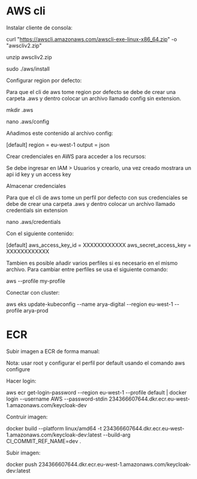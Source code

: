 # AWS cli

Instalar cliente de consola:

  curl "https://awscli.amazonaws.com/awscli-exe-linux-x86_64.zip" -o "awscliv2.zip"
  
  unzip awscliv2.zip
  
  sudo ./aws/install

Configurar region por defecto:

  Para que el cli de aws tome region por defecto se debe de crear una carpeta .aws y dentro colocar un archivo llamado config sin extension.
  
  mkdir .aws  
  
  nano .aws/config
  
Añadimos este contenido al archivo config:

  [default]
  region = eu-west-1
  output = json


Crear credenciales en AWS para acceder a los recursos:

Se debe ingresar en IAM > Usuarios y crearlo, una vez creado mostrara un api id key y un access key

Almacenar credenciales

Para que el cli de aws tome un perfil por defecto con sus credenciales se debe de crear una carpeta .aws y dentro colocar un archivo llamado credentials sin extension

  nano .aws/credentials

Con el siguiente contenido:

  [default]
  aws_access_key_id = XXXXXXXXXXXX
  aws_secret_access_key = XXXXXXXXXXXX

Tambien es posible añadir varios perfiles si es necesario en el mismo archivo. Para cambiar entre perfiles se usa el siguiente comando:

  aws --profile my-profile

Conectar con cluster:

  aws eks update-kubeconfig --name arya-digital --region eu-west-1 --profile arya-prod
  

# ECR

Subir imagen a ECR de forma manual:

Nota: usar root y configurar el perfil por default usando el comando aws configure

Hacer login:

  aws ecr get-login-password --region eu-west-1 --profile default | docker login --username AWS --password-stdin 234366607644.dkr.ecr.eu-west-1.amazonaws.com/keycloak-dev

Contruir imagen:

  docker build --platform linux/amd64 -t 234366607644.dkr.ecr.eu-west-1.amazonaws.com/keycloak-dev:latest --build-arg CI_COMMIT_REF_NAME=dev .

Subir imagen:

  docker push 234366607644.dkr.ecr.eu-west-1.amazonaws.com/keycloak-dev:latest

